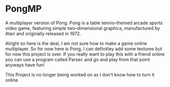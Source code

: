 # PongMP
A multiplayer version of Pong. Pong is a table tennis–themed arcade sports video game, featuring simple two-dimensional graphics, manufactured by Atari and originally released in 1972.

Alright so here is the deal, I am not sure how to make a game online multiplayer. So for now here is Pong, I can definitley add some textures but for now this project is over. If you really want to play this with a friend online you can use a program called Parsec and go and play from that point 
anyways have fun! 

This Project is no longer being worked on as I don't know how to turn it online
